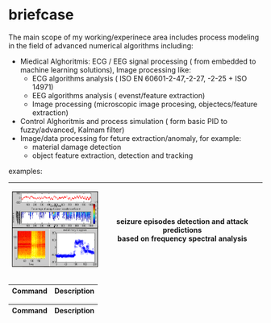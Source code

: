 # briefcase
The main scope of my working/experinece area includes process modeling in the field of advanced numerical algorithms including:
* Miedical Alghoritmis: ECG / EEG signal processing  ( from embedded to machine learning solutions), Image processing like:
  * ECG algorithms analysis ( ISO EN 60601-2-47,-2-27, -2-25 + ISO 14971) 
  * EEG algorithms analysis ( evenst/feature extraction)
  * Image processing (microscopic image procesing, objectecs/feature extraction) 
* Control Alghoritmis and process simulation ( form basic PID to fuzzy/advanced, Kalmam filter)
* Image/data processing for feture extraction/anomaly, for example:
  * material damage detection
  * object feature extraction, detection and tracking 
 
  


examples:

| <p align="center"> <img src="https://github.com/2dof/briefcase/blob/main/drawnings/edf1.png" width="200" height="150" /> | seizure episodes detection and attack predictions <br /> based on frequency spectral analysis |
| --- | --- |

 
 | Command | Description |
| --- | --- |
 
 
  | Command | Description |
| --- | --- |
 
 
 
